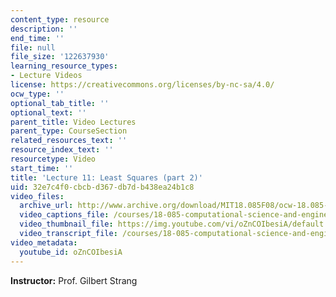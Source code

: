 ```yaml
---
content_type: resource
description: ''
end_time: ''
file: null
file_size: '122637930'
learning_resource_types:
- Lecture Videos
license: https://creativecommons.org/licenses/by-nc-sa/4.0/
ocw_type: ''
optional_tab_title: ''
optional_text: ''
parent_title: Video Lectures
parent_type: CourseSection
related_resources_text: ''
resource_index_text: ''
resourcetype: Video
start_time: ''
title: 'Lecture 11: Least Squares (part 2)'
uid: 32e7c4f0-cbcb-d367-db7d-b438ea24b1c8
video_files:
  archive_url: http://www.archive.org/download/MIT18.085F08/ocw-18.085-f08-lec11_300k.mp4
  video_captions_file: /courses/18-085-computational-science-and-engineering-i-fall-2008/cd757cac8a8b509f8e503806996b2ccd_oZnCOIbesiA.vtt
  video_thumbnail_file: https://img.youtube.com/vi/oZnCOIbesiA/default.jpg
  video_transcript_file: /courses/18-085-computational-science-and-engineering-i-fall-2008/534ae868684f5092a8c9242121e4daeb_oZnCOIbesiA.pdf
video_metadata:
  youtube_id: oZnCOIbesiA
---
```


**Instructor:** Prof. Gilbert Strang

